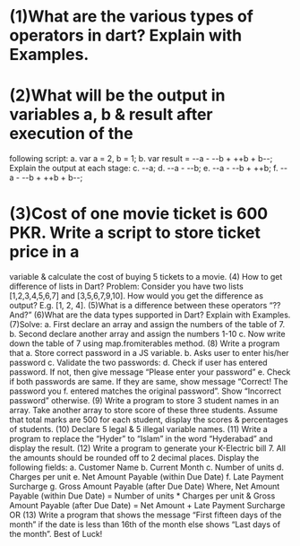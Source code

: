 # (1)What are the various types of operators in dart? Explain with Examples.
# (2)What will be the output in variables a, b & result after execution of the
following script:
a. var a = 2, b = 1;
b. var result = --a - --b + ++b + b--;
Explain the output at each stage:
c. --a;
d. --a - --b;
e. --a - --b + ++b;
f. --a - --b + ++b + b--;
# (3)Cost of one movie ticket is 600 PKR. Write a script to store ticket price in a
variable & calculate the cost of buying 5 tickets to a movie.
(4) How to get difference of lists in Dart?
Problem: Consider you have two lists [1,2,3,4,5,6,7] and [3,5,6,7,9,10]. How
would you get the difference as output? E.g. [1, 2, 4].
(5)What is a difference between these operators “?? And?”
(6)What are the data types supported in Dart? Explain with Examples.
(7)Solve:
a. First declare an array and assign the numbers of the table of 7.
b. Second declare another array and assign the numbers 1-10
c. Now write down the table of 7 using map.fromiterables method.
(8) Write a program that
a. Store correct password in a JS variable.
b. Asks user to enter his/her password
c. Validate the two passwords:
d. Check if user has entered password. If not, then give message “Please
enter your password”
e. Check if both passwords are same. If they are same, show message
“Correct! The password you
f. entered matches the original password”. Show “Incorrect password”
otherwise. 
(9) Write a program to store 3 student names in an array. Take another array to
store score of these three students. Assume that total marks are 500 for each
student, display the scores & percentages of students.
(10) Declare 5 legal & 5 illegal variable names.
(11) Write a program to replace the “Hyder” to “Islam” in the word
“Hyderabad” and display the result.
(12) Write a program to generate your K-Electric bill 7. All the amounts should
be rounded off to 2 decimal places. Display the following fields:
a. Customer Name
b. Current Month
c. Number of units
d. Charges per unit
e. Net Amount Payable (within Due Date)
f. Late Payment Surcharge
g. Gross Amount Payable (after Due Date)
Where, Net Amount Payable (within Due Date) = Number of units * Charges per unit
& Gross Amount Payable (after Due Date) = Net Amount + Late Payment Surcharge
OR
(13) Write a program that shows the message “First fifteen days of the month”
if the date is less than 16th of the month else shows “Last days of the
month”.
Best of Luck! 